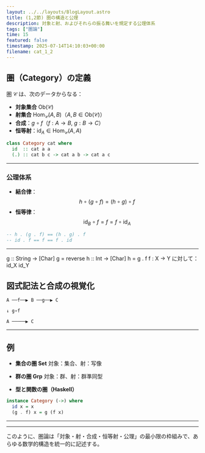 ```yaml
---
layout: ../../layouts/BlogLayout.astro
title: (1,2節) 圏の構造と公理
description: 対象と射、およびそれらの振る舞いを規定する公理体系
tags: ["圏論"]
time: 15
featured: false
timestamp: 2025-07-14T14:10:03+00:00
filename: cat_1_2
---
```


## 圏（Category）の定義

圏 $\mathcal{C}$ は、次のデータからなる：

- **対象集合** $\mathrm{Ob}(\mathcal{C})$
- **射集合** $\mathrm{Hom}_{\mathcal{C}}(A, B)$（$A, B \in \mathrm{Ob}(\mathcal{C})$）
- **合成**：$g \circ f$（$f : A \to B$, $g : B \to C$）
- **恒等射**：$\mathrm{id}_A \in \mathrm{Hom}_{\mathcal{C}}(A, A)$

```haskell
class Category cat where
  id  :: cat a a
  (.) :: cat b c -> cat a b -> cat a c
```

---


### 公理体系

- **結合律**：
  $$
  h \circ (g \circ f) = (h \circ g) \circ f
  $$
- **恒等律**：
  $$
  \mathrm{id}_B \circ f = f = f \circ \mathrm{id}_A
  $$

```haskell
-- h . (g . f) == (h . g) . f
-- id . f == f == f . id
```

---

g :: String -> [Char]
g = reverse
h :: Int -> [Char]
h = g . f
f : X → Y に対して：
id_X     id_Y

## 図式記法と合成の視覚化

```plaintext
A ──f──▶ B ──g──▶ C

↓ g∘f

A ─────▶ C
```

---


## 例

- **集合の圏 $\mathbf{Set}$**  対象：集合、射：写像

- **群の圏 $\mathbf{Grp}$**  対象：群、射：群準同型

- **型と関数の圏（Haskell）**

```haskell
instance Category (->) where
  id x = x
  (g . f) x = g (f x)
```

---


---

このように、圏論は「対象・射・合成・恒等射・公理」の最小限の枠組みで、あらゆる数学的構造を統一的に記述する。
